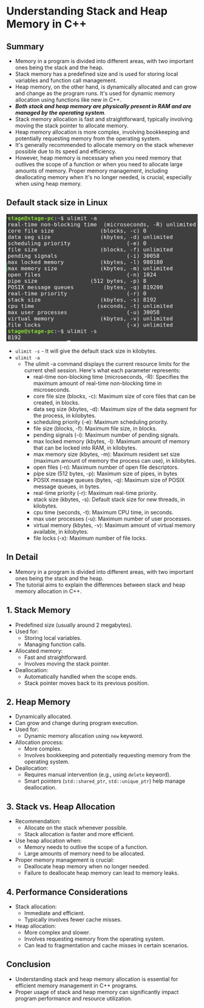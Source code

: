 # Understanding Stack and Heap Memory in C++

## Summary

- Memory in a program is divided into different areas, with two important ones being the stack and the heap.
- Stack memory has a predefined size and is used for storing local variables and function call management.
- Heap memory, on the other hand, is dynamically allocated and can grow and change as the program runs. It's used for dynamic memory allocation using functions like new in C++.
- **_Both stack and heap memory are physically present in RAM and are managed by the operating system_**.
- Stack memory allocation is fast and straightforward, typically involving moving the stack pointer to allocate memory.
- Heap memory allocation is more complex, involving bookkeeping and potentially requesting memory from the operating system.
- It's generally recommended to allocate memory on the stack whenever possible due to its speed and efficiency.
- However, heap memory is necessary when you need memory that outlives the scope of a function or when you need to allocate large amounts of memory.
  Proper memory management, including deallocating memory when it's no longer needed, is crucial, especially when using heap memory.

## Default stack size in Linux

![ulimit](./images/ulimit.png)

- `ulimit -s` - It will give the default stack size in kilobytes.
- `ulimit -a`
  - The ulimit -a command displays the current resource limits for the current shell session. Here's what each parameter represents:
    - real-time non-blocking time (microseconds, -R): Specifies the maximum amount of real-time non-blocking time in microseconds.
    - core file size (blocks, -c): Maximum size of core files that can be created, in blocks.
    - data seg size (kbytes, -d): Maximum size of the data segment for the process, in kilobytes.
    - scheduling priority (-e): Maximum scheduling priority.
    - file size (blocks, -f): Maximum file size, in blocks.
    - pending signals (-i): Maximum number of pending signals.
    - max locked memory (kbytes, -l): Maximum amount of memory that can be locked into RAM, in kilobytes.
    - max memory size (kbytes, -m): Maximum resident set size (maximum amount of memory the process can use), in kilobytes.
    - open files (-n): Maximum number of open file descriptors.
    - pipe size (512 bytes, -p): Maximum size of pipes, in bytes
    - POSIX message queues (bytes, -q): Maximum size of POSIX message queues, in bytes.
    - real-time priority (-r): Maximum real-time priority.
    - stack size (kbytes, -s): Default stack size for new threads, in kilobytes.
    - cpu time (seconds, -t): Maximum CPU time, in seconds.
    - max user processes (-u): Maximum number of user processes.
    - virtual memory (kbytes, -v): Maximum amount of virtual memory available, in kilobytes.
    - file locks (-x): Maximum number of file locks.

## In Detail

- Memory in a program is divided into different areas, with two important ones being the stack and the heap.
- The tutorial aims to explain the differences between stack and heap memory allocation in C++.

## 1. Stack Memory

- Predefined size (usually around 2 megabytes).
- Used for:
  - Storing local variables.
  - Managing function calls.
- Allocated memory:
  - Fast and straightforward.
  - Involves moving the stack pointer.
- Deallocation:
  - Automatically handled when the scope ends.
  - Stack pointer moves back to its previous position.

## 2. Heap Memory

- Dynamically allocated.
- Can grow and change during program execution.
- Used for:
  - Dynamic memory allocation using `new` keyword.
- Allocation process:
  - More complex.
  - Involves bookkeeping and potentially requesting memory from the operating system.
- Deallocation:
  - Requires manual intervention (e.g., using `delete` keyword).
  - Smart pointers (`std::shared_ptr`, `std::unique_ptr`) help manage deallocation.

## 3. Stack vs. Heap Allocation

- Recommendation:
  - Allocate on the stack whenever possible.
  - Stack allocation is faster and more efficient.
- Use heap allocation when:
  - Memory needs to outlive the scope of a function.
  - Large amounts of memory need to be allocated.
- Proper memory management is crucial:
  - Deallocate heap memory when no longer needed.
  - Failure to deallocate heap memory can lead to memory leaks.

## 4. Performance Considerations

- Stack allocation:
  - Immediate and efficient.
  - Typically involves fewer cache misses.
- Heap allocation:
  - More complex and slower.
  - Involves requesting memory from the operating system.
  - Can lead to fragmentation and cache misses in certain scenarios.

## Conclusion

- Understanding stack and heap memory allocation is essential for efficient memory management in C++ programs.
- Proper usage of stack and heap memory can significantly impact program performance and resource utilization.
